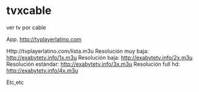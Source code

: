 # tvxcable
ver tv por cable

App. http://tvplayerlatino.com

Http://tvplayerlatino.com/lista.m3u 
Resolución muy baja: http://exabytetv.info/1x.m3u
Resolución baja: http://exabytetv.info/2x.m3u
Resolución estándar: http://exabytetv.info/3x.m3u
Resolución full hd: http://exabytetv.info/4x.m3u 

Etc,etc
